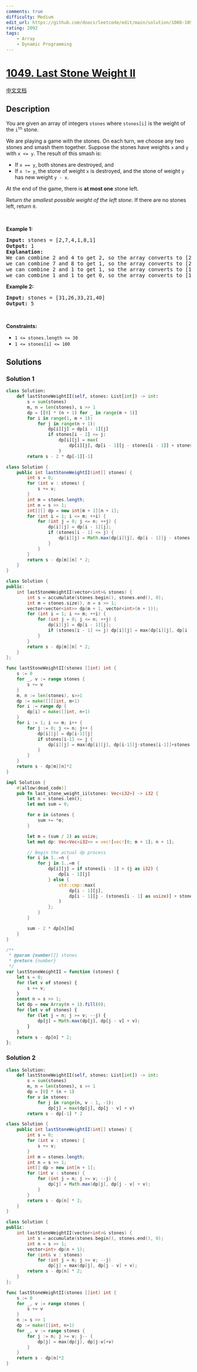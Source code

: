 ```yaml
---
comments: true
difficulty: Medium
edit_url: https://github.com/doocs/leetcode/edit/main/solution/1000-1099/1049.Last%20Stone%20Weight%20II/README_EN.md
rating: 2092
tags:
    - Array
    - Dynamic Programming
---
```


# [1049. Last Stone Weight II](https://leetcode.com/problems/last-stone-weight-ii)

[中文文档](/solution/1000-1099/1049.Last%20Stone%20Weight%20II/README.md)

## Description

<p>You are given an array of integers <code>stones</code> where <code>stones[i]</code> is the weight of the <code>i<sup>th</sup></code> stone.</p>

<p>We are playing a game with the stones. On each turn, we choose any two stones and smash them together. Suppose the stones have weights <code>x</code> and <code>y</code> with <code>x &lt;= y</code>. The result of this smash is:</p>

<ul>
	<li>If <code>x == y</code>, both stones are destroyed, and</li>
	<li>If <code>x != y</code>, the stone of weight <code>x</code> is destroyed, and the stone of weight <code>y</code> has new weight <code>y - x</code>.</li>
</ul>

<p>At the end of the game, there is <strong>at most one</strong> stone left.</p>

<p>Return <em>the smallest possible weight of the left stone</em>. If there are no stones left, return <code>0</code>.</p>

<p>&nbsp;</p>
<p><strong class="example">Example 1:</strong></p>

<pre>
<strong>Input:</strong> stones = [2,7,4,1,8,1]
<strong>Output:</strong> 1
<strong>Explanation:</strong>
We can combine 2 and 4 to get 2, so the array converts to [2,7,1,8,1] then,
we can combine 7 and 8 to get 1, so the array converts to [2,1,1,1] then,
we can combine 2 and 1 to get 1, so the array converts to [1,1,1] then,
we can combine 1 and 1 to get 0, so the array converts to [1], then that&#39;s the optimal value.
</pre>

<p><strong class="example">Example 2:</strong></p>

<pre>
<strong>Input:</strong> stones = [31,26,33,21,40]
<strong>Output:</strong> 5
</pre>

<p>&nbsp;</p>
<p><strong>Constraints:</strong></p>

<ul>
	<li><code>1 &lt;= stones.length &lt;= 30</code></li>
	<li><code>1 &lt;= stones[i] &lt;= 100</code></li>
</ul>

## Solutions

### Solution 1

<!-- tabs:start -->

```python
class Solution:
    def lastStoneWeightII(self, stones: List[int]) -> int:
        s = sum(stones)
        m, n = len(stones), s >> 1
        dp = [[0] * (n + 1) for _ in range(m + 1)]
        for i in range(1, m + 1):
            for j in range(n + 1):
                dp[i][j] = dp[i - 1][j]
                if stones[i - 1] <= j:
                    dp[i][j] = max(
                        dp[i][j], dp[i - 1][j - stones[i - 1]] + stones[i - 1]
                    )
        return s - 2 * dp[-1][-1]
```

```java
class Solution {
    public int lastStoneWeightII(int[] stones) {
        int s = 0;
        for (int v : stones) {
            s += v;
        }
        int m = stones.length;
        int n = s >> 1;
        int[][] dp = new int[m + 1][n + 1];
        for (int i = 1; i <= m; ++i) {
            for (int j = 0; j <= n; ++j) {
                dp[i][j] = dp[i - 1][j];
                if (stones[i - 1] <= j) {
                    dp[i][j] = Math.max(dp[i][j], dp[i - 1][j - stones[i - 1]] + stones[i - 1]);
                }
            }
        }
        return s - dp[m][n] * 2;
    }
}
```

```cpp
class Solution {
public:
    int lastStoneWeightII(vector<int>& stones) {
        int s = accumulate(stones.begin(), stones.end(), 0);
        int m = stones.size(), n = s >> 1;
        vector<vector<int>> dp(m + 1, vector<int>(n + 1));
        for (int i = 1; i <= m; ++i) {
            for (int j = 0; j <= n; ++j) {
                dp[i][j] = dp[i - 1][j];
                if (stones[i - 1] <= j) dp[i][j] = max(dp[i][j], dp[i - 1][j - stones[i - 1]] + stones[i - 1]);
            }
        }
        return s - dp[m][n] * 2;
    }
};
```

```go
func lastStoneWeightII(stones []int) int {
	s := 0
	for _, v := range stones {
		s += v
	}
	m, n := len(stones), s>>1
	dp := make([][]int, m+1)
	for i := range dp {
		dp[i] = make([]int, n+1)
	}
	for i := 1; i <= m; i++ {
		for j := 0; j <= n; j++ {
			dp[i][j] = dp[i-1][j]
			if stones[i-1] <= j {
				dp[i][j] = max(dp[i][j], dp[i-1][j-stones[i-1]]+stones[i-1])
			}
		}
	}
	return s - dp[m][n]*2
}
```

```rust
impl Solution {
    #[allow(dead_code)]
    pub fn last_stone_weight_ii(stones: Vec<i32>) -> i32 {
        let n = stones.len();
        let mut sum = 0;

        for e in &stones {
            sum += *e;
        }

        let m = (sum / 2) as usize;
        let mut dp: Vec<Vec<i32>> = vec![vec![0; m + 1]; n + 1];

        // Begin the actual dp process
        for i in 1..=n {
            for j in 1..=m {
                dp[i][j] = if stones[i - 1] > (j as i32) {
                    dp[i - 1][j]
                } else {
                    std::cmp::max(
                        dp[i - 1][j],
                        dp[i - 1][j - (stones[i - 1] as usize)] + stones[i - 1]
                    )
                };
            }
        }

        sum - 2 * dp[n][m]
    }
}
```

```js
/**
 * @param {number[]} stones
 * @return {number}
 */
var lastStoneWeightII = function (stones) {
    let s = 0;
    for (let v of stones) {
        s += v;
    }
    const n = s >> 1;
    let dp = new Array(n + 1).fill(0);
    for (let v of stones) {
        for (let j = n; j >= v; --j) {
            dp[j] = Math.max(dp[j], dp[j - v] + v);
        }
    }
    return s - dp[n] * 2;
};
```

<!-- tabs:end -->

### Solution 2

<!-- tabs:start -->

```python
class Solution:
    def lastStoneWeightII(self, stones: List[int]) -> int:
        s = sum(stones)
        m, n = len(stones), s >> 1
        dp = [0] * (n + 1)
        for v in stones:
            for j in range(n, v - 1, -1):
                dp[j] = max(dp[j], dp[j - v] + v)
        return s - dp[-1] * 2
```

```java
class Solution {
    public int lastStoneWeightII(int[] stones) {
        int s = 0;
        for (int v : stones) {
            s += v;
        }
        int m = stones.length;
        int n = s >> 1;
        int[] dp = new int[n + 1];
        for (int v : stones) {
            for (int j = n; j >= v; --j) {
                dp[j] = Math.max(dp[j], dp[j - v] + v);
            }
        }
        return s - dp[n] * 2;
    }
}
```

```cpp
class Solution {
public:
    int lastStoneWeightII(vector<int>& stones) {
        int s = accumulate(stones.begin(), stones.end(), 0);
        int n = s >> 1;
        vector<int> dp(n + 1);
        for (int& v : stones)
            for (int j = n; j >= v; --j)
                dp[j] = max(dp[j], dp[j - v] + v);
        return s - dp[n] * 2;
    }
};
```

```go
func lastStoneWeightII(stones []int) int {
	s := 0
	for _, v := range stones {
		s += v
	}
	n := s >> 1
	dp := make([]int, n+1)
	for _, v := range stones {
		for j := n; j >= v; j-- {
			dp[j] = max(dp[j], dp[j-v]+v)
		}
	}
	return s - dp[n]*2
}
```

<!-- tabs:end -->

<!-- end -->
